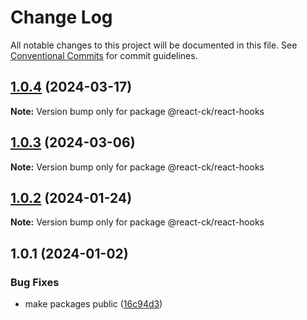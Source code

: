 # Change Log

All notable changes to this project will be documented in this file.
See [Conventional Commits](https://conventionalcommits.org) for commit guidelines.

## [1.0.4](https://github.com/abelflopes/react-ck/compare/@react-ck/react-hooks@1.0.3...@react-ck/react-hooks@1.0.4) (2024-03-17)

**Note:** Version bump only for package @react-ck/react-hooks





## [1.0.3](https://github.com/abelflopes/react-ck/compare/@react-ck/react-hooks@1.0.2...@react-ck/react-hooks@1.0.3) (2024-03-06)

**Note:** Version bump only for package @react-ck/react-hooks





## [1.0.2](https://github.com/abelflopes/react-ck/compare/@react-ck/react-hooks@1.0.1...@react-ck/react-hooks@1.0.2) (2024-01-24)

**Note:** Version bump only for package @react-ck/react-hooks





## 1.0.1 (2024-01-02)


### Bug Fixes

* make packages public ([16c94d3](https://github.com/abelflopes/react-ck/commit/16c94d3bd288a46084896f7fa6f2be33a3609e4f))
